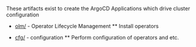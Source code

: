 These artifacts exist to create the ArgoCD Applications which drive cluster configuration

* [olm/](olm) - Operator Lifecycle Management
** Install operators

* [cfg/](cfg) - configuration
** Perform configuration of operators and etc.

